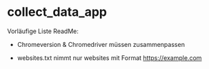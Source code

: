 # collect_data_app

Vorläufige Liste ReadMe:

- Chromeversion & Chromedriver müssen zusammenpassen

- websites.txt nimmt nur websites mit Format https://example.com
